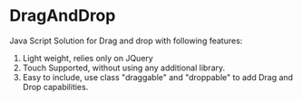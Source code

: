 DragAndDrop
===========

Java Script Solution for Drag and drop with following features:

1) Light weight, relies only on JQuery
2) Touch Supported, without using any additional library.
3) Easy to include, use class "draggable" and "droppable" to add Drag and Drop capabilities.
